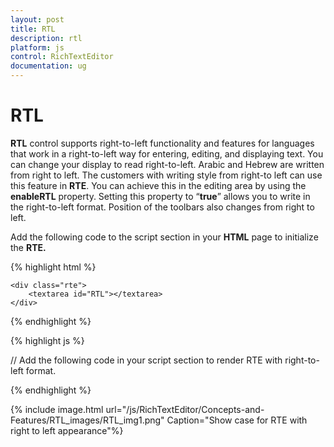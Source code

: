 ```yaml
---
layout: post
title: RTL
description: rtl
platform: js
control: RichTextEditor
documentation: ug
---
```


# RTL

**RTL** control supports right-to-left functionality and features for languages that work in a right-to-left way for entering, editing, and displaying text. You can change your display to read right-to-left. Arabic and Hebrew are written from right to left. The customers with writing style from right-to left can use this feature in **RTE**. You can achieve this in the editing area by using the **enableRTL** property. Setting this property to “**true**” allows you to write in the right-to-left format. Position of the toolbars also changes from right to left.

Add the following code to the script section in your **HTML** page to initialize the **RTE.**

{% highlight html %}


    <div class="rte">
        <textarea id="RTL"></textarea>
    </div>

{% endhighlight %}

{% highlight js %}


// Add the following code in your script section to render RTE with right-to-left format.
<script>
	$(function(){
        $("#RTL").ejRTE({
        width: "850px",
        enableRTL: true,
        tools: {
            font: ["fontSize", "fontColor", "backgroundColor"],
            style: ["bold", "italic", "underline", "strikethrough"],
            alignment: ["justifyLeft", "justifyCenter", "justifyRight", "justifyFull"],
            lists: ["unorderedList", "orderedList"],
            copyPaste: ["cut", "copy", "paste"],
            doAction: ["undo", "redo"],
            clear: ["clearFormat", "clearAll"],
            links: ["createLink"],
            images: ["image", "video"],
            tables: ["createTable", "addRowAbove", "addRowBelow", "addColumnLeft", "addColumnRight", "deleteRow", "deleteColumn", "deleteTable"],
            scripts: ["superscript", "subscript"],
            casing: ["upperCase", "lowerCase"],
            paragraph: ["paragraph"]
            }
        });
	});
</script>
{% endhighlight %}


{% include image.html url="/js/RichTextEditor/Concepts-and-Features/RTL_images/RTL_img1.png" Caption="Show case for RTE with right to left appearance"%}

